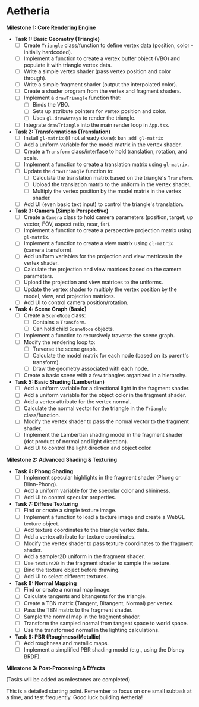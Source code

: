 # Aetheria


**Milestone 1: Core Rendering Engine**

*   **Task 1: Basic Geometry (Triangle)**
    *   [ ] Create `Triangle` class/function to define vertex data (position, color - initially hardcoded).
    *   [ ] Implement a function to create a vertex buffer object (VBO) and populate it with triangle vertex data.
    *   [ ] Write a simple vertex shader (pass vertex position and color through).
    *   [ ] Write a simple fragment shader (output the interpolated color).
    *   [ ] Create a shader program from the vertex and fragment shaders.
    *   [ ] Implement a `drawTriangle` function that:
        *   [ ] Binds the VBO.
        *   [ ] Sets up attribute pointers for vertex position and color.
        *   [ ] Uses `gl.drawArrays` to render the triangle.
    *   [ ] Integrate `drawTriangle` into the main render loop in `App.tsx`.

*   **Task 2: Transformations (Translation)**
    *   [ ] Install `gl-matrix` (if not already done): `bun add gl-matrix`
    *   [ ] Add a uniform variable for the model matrix in the vertex shader.
    *   [ ] Create a `Transform` class/interface to hold translation, rotation, and scale.
    *   [ ] Implement a function to create a translation matrix using `gl-matrix`.
    *   [ ] Update the `drawTriangle` function to:
        *   [ ] Calculate the translation matrix based on the triangle's `Transform`.
        *   [ ] Upload the translation matrix to the uniform in the vertex shader.
        *   [ ] Multiply the vertex position by the model matrix in the vertex shader.
    *   [ ] Add UI (even basic text input) to control the triangle's translation.

*   **Task 3: Camera (Simple Perspective)**
    *   [ ] Create a `Camera` class to hold camera parameters (position, target, up vector, FOV, aspect ratio, near, far).
    *   [ ] Implement a function to create a perspective projection matrix using `gl-matrix`.
    *   [ ] Implement a function to create a view matrix using `gl-matrix` (camera transform).
    *   [ ] Add uniform variables for the projection and view matrices in the vertex shader.
    *   [ ] Calculate the projection and view matrices based on the camera parameters.
    *   [ ] Upload the projection and view matrices to the uniforms.
    *   [ ] Update the vertex shader to multiply the vertex position by the model, view, and projection matrices.
    *   [ ] Add UI to control camera position/rotation.

*   **Task 4: Scene Graph (Basic)**
    *   [ ] Create a `SceneNode` class:
        *   [ ] Contains a `Transform`.
        *   [ ] Can hold child `SceneNode` objects.
    *   [ ] Implement a function to recursively traverse the scene graph.
    *   [ ] Modify the rendering loop to:
        *   [ ] Traverse the scene graph.
        *   [ ] Calculate the model matrix for each node (based on its parent's transform).
        *   [ ] Draw the geometry associated with each node.
    *   [ ] Create a basic scene with a few triangles organized in a hierarchy.

*   **Task 5: Basic Shading (Lambertian)**
    *   [ ] Add a uniform variable for a directional light in the fragment shader.
    *   [ ] Add a uniform variable for the object color in the fragment shader.
    *   [ ] Add a vertex attribute for the vertex normal.
    *   [ ] Calculate the normal vector for the triangle in the `Triangle` class/function.
    *   [ ] Modify the vertex shader to pass the normal vector to the fragment shader.
    *   [ ] Implement the Lambertian shading model in the fragment shader (dot product of normal and light direction).
    *   [ ] Add UI to control the light direction and object color.

**Milestone 2: Advanced Shading & Texturing**

*   **Task 6: Phong Shading**
    *   [ ] Implement specular highlights in the fragment shader (Phong or Blinn-Phong).
    *   [ ] Add a uniform variable for the specular color and shininess.
    *   [ ] Add UI to control specular properties.

*   **Task 7: Diffuse Texturing**
    *   [ ] Find or create a simple texture image.
    *   [ ] Implement a function to load a texture image and create a WebGL texture object.
    *   [ ] Add texture coordinates to the triangle vertex data.
    *   [ ] Add a vertex attribute for texture coordinates.
    *   [ ] Modify the vertex shader to pass texture coordinates to the fragment shader.
    *   [ ] Add a sampler2D uniform in the fragment shader.
    *   [ ] Use `texture2D` in the fragment shader to sample the texture.
    *   [ ] Bind the texture object before drawing.
    *   [ ] Add UI to select different textures.

*   **Task 8: Normal Mapping**
    *   [ ] Find or create a normal map image.
    *   [ ] Calculate tangents and bitangents for the triangle.
    *   [ ] Create a TBN matrix (Tangent, Bitangent, Normal) per vertex.
    *   [ ] Pass the TBN matrix to the fragment shader.
    *   [ ] Sample the normal map in the fragment shader.
    *   [ ] Transform the sampled normal from tangent space to world space.
    *   [ ] Use the transformed normal in the lighting calculations.

*   **Task 9: PBR (Roughness/Metallic)**
    *   [ ] Add roughness and metallic maps.
    *   [ ] Implement a simplified PBR shading model (e.g., using the Disney BRDF).

**Milestone 3: Post-Processing & Effects**

(Tasks will be added as milestones are completed)

This is a detailed starting point.  Remember to focus on one small subtask at a time, and test frequently. Good luck building Aetheria!

